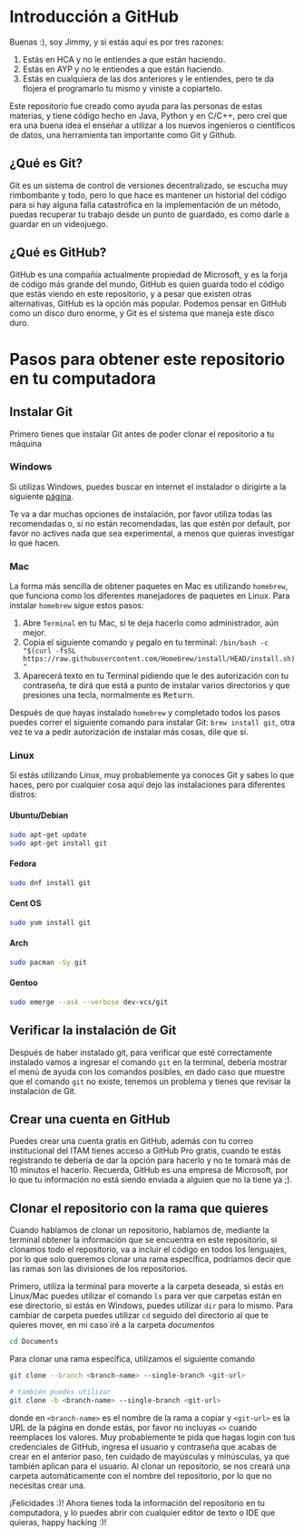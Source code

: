 # Introducción a GitHub

Buenas :), soy Jimmy, y si estás aquí es por tres razones:

1. Estás en HCA y no le entiendes a que están haciendo.
2. Estás en AYP y no le entiendes a que están haciendo.
3. Estás en cualquiera de las dos anteriores y le entiendes, pero te da flojera el programarlo tu mismo y viniste a copiartelo.

Este repositorio fue creado como ayuda para las personas de estas materias, y tiene código hecho en Java, Python y en C/C++, pero creí que era una buena idea el enseñar a utilizar a los nuevos ingenieros o científicos de datos, una herramienta tan importante como Git y Github.

## ¿Qué es Git?
Git es un sistema de control de versiones decentralizado, se escucha muy rimbombante y todo, pero lo que hace es mantener un historial del código para si hay alguna falla catastrófica en la implementación de un método, puedas recuperar tu trabajo desde un punto de guardado, es como darle a guardar en un videojuego.

## ¿Qué es GitHub?
GitHub es una compañía actualmente propiedad de Microsoft, y es la forja de código más grande del mundo, GitHub es quien guarda todo el código que estás viendo en este repositorio, y a pesar que existen otras alternativas, GitHub es la opción más popular. Podemos pensar en GitHub como un disco duro enorme, y Git es el sistema que maneja este disco duro.

# Pasos para obtener este repositorio en tu computadora

## Instalar Git
Primero tienes que instalar Git antes de poder clonar el repositorio a tu máquina

### Windows
Si utilizas Windows, puedes buscar en internet el instalador o dirigirte a la siguiente [página](https://git-scm.com/download/win).

Te va a dar muchas opciones de instalación, por favor utiliza todas las recomendadas o, si no están recomendadas, las que estén por default, por favor no actives nada que sea experimental, a menos que quieras investigar lo que hacen.


### Mac
La forma más sencilla de obtener paquetes en Mac es utilizando `homebrew`, que funciona como los diferentes manejadores de paquetes en Linux. Para instalar `homebrew` sigue estos pasos:

1. Abre `Terminal` en tu Mac, si te deja hacerlo como administrador, aún mejor.
2. Copia el siguiente comando y pegalo en tu terminal: `/bin/bash -c "$(curl -fsSL https://raw.githubusercontent.com/Homebrew/install/HEAD/install.sh)"`
3. Aparecerá texto en tu Terminal pidiendo que le des autorización con tu contraseña, te dirá que está a punto de instalar varios directorios y que presiones una tecla, normalmente es <kbd>Return</kbd>.

Después de que hayas instalado `homebrew` y completado todos los pasos puedes correr el siguiente comando para instalar Git: `brew install git`, otra vez te va a pedir autorización de instalar más cosas, dile que sí.

### Linux
Si estás utilizando Linux, muy probablemente ya conoces Git y sabes lo que haces, pero por cualquier cosa aquí dejo las instalaciones para diferentes distros:

#### Ubuntu/Debian

```bash
sudo apt-get update
sudo apt-get install git
```

#### Fedora

```bash
sudo dnf install git
```

#### Cent OS

```bash
sudo yum install git
```

#### Arch

```bash
sudo pacman -Sy git
```

#### Gentoo

```bash
sudo emerge --ask --verbose dev-vcs/git
```

## Verificar la instalación de Git
Después de haber instalado git, para verificar que esté correctamente instalado vamos a ingresar el comando `git` en la terminal, debería mostrar el menú de ayuda con los comandos posibles, en dado caso que muestre que el comando `git` no existe, tenemos un problema y tienes que revisar la instalación de Git.


## Crear una cuenta en GitHub
Puedes crear una cuenta gratis en GitHub, además con tu correo institucional del ITAM tienes acceso a GitHub Pro gratis, cuando te estás registrando te debería de dar la opción para hacerlo y no te tomará más de 10 minutos el hacerlo. Recuerda, GitHub es una empresa de Microsoft, por lo que tu información no está siendo enviada a alguien que no la tiene ya ;).

## Clonar el repositorio con la rama que quieres
Cuando hablamos de clonar un repositorio, hablamos de, mediante la terminal obtener la información que se encuentra en este repositorio, si clonamos todo el repositorio, va a incluir el código en todos los lenguajes, por lo que solo queremos clonar una rama específica, podríamos decir que las ramas son las divisiones de los repositorios.

Primero, utiliza la terminal para moverte a la carpeta deseada, si estás en Linux/Mac puedes utilizar el comando `ls` para ver que carpetas están en ese directorio, si estás en Windows, puedes utilizar `dir` para lo mismo. Para cambiar de carpeta puedes utilizar `cd` seguido del directorio al que te quieres mover, en mi caso iré a la carpeta *documentos*

```bash
cd Documents
```

Para clonar una rama específica, utilizamos el siguiente comando

```bash
git clone --branch <branch-name> --single-branch <git-url>

# también puedes utilizar
git clone -b <branch-name> --single-branch <git-url>
```

donde en `<branch-name>`  es el nombre de la rama a copiar y `<git-url>` es la URL de la página en donde estás, por favor no incluyas `<>` cuando reemplaces los valores. Muy probablemente te pida que hagas login con tus credenciales de GitHub, ingresa el usuario y contraseña que acabas de crear en el anterior paso, ten cuidado de mayúsculas y minúsculas, ya que también aplican para el usuario. Al clonar un repositorio, se nos creará una carpeta automáticamente con el nombre del repositorio, por lo que no necesitas crear una.

¡Felicidades :)! Ahora tienes toda la información del repositorio en tu computadora, y lo puedes abrir con cualquier editor de texto o IDE que quieras, happy hacking :)!


